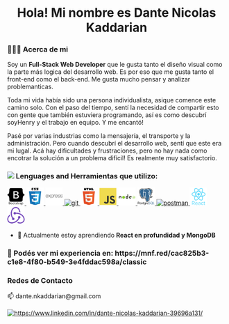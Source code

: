 <h1 align="center">Hola! Mi nombre es Dante Nicolas Kaddarian</h1>

<h3 align="left">👨🏻‍💻 Acerca de mi</h3>

<p>Soy un <strong>Full-Stack Web Developer</strong> que le gusta tanto el diseño visual como la parte más logica del desarrollo web. Es por eso que me gusta tanto el front-end como el back-end. Me gusta mucho pensar y analizar problemanticas.</p>
<p>

<p>Toda mi vida había sido una persona individualista, asique comence este camino solo. Con el paso del tiempo, sentí la necesidad de compartir esto con gente que también estuviera programando, así es como descubrí soyHenry y el trabajo en equipo. Y me encantó!</p>

<p>Pasé por varias industrias como la mensajería, el transporte y la administración. Pero cuando descubrí el desarrollo web, sentí que este era mi lugal. Acá hay dificultades y frustraciones, pero no hay nada como encotrar la solución a un problema difícil! Es realmente muy satisfactorio.</p>

<h3 align="left"><img src="https://media2.giphy.com/media/QssGEmpkyEOhBCb7e1/giphy.gif?cid=ecf05e47a0n3gi1bfqntqmob8g9aid1oyj2wr3ds3mg700bl&rid=giphy.gif" width ="25"> Lenguages and Herramientas que utilizo:</h3>
<p align="left"> <a href="https://getbootstrap.com" target="_blank" rel="noreferrer"> <img src="https://raw.githubusercontent.com/devicons/devicon/master/icons/bootstrap/bootstrap-plain-wordmark.svg" alt="bootstrap" width="40" height="40"/> </a> <a href="https://www.w3schools.com/css/" target="_blank" rel="noreferrer"> <img src="https://raw.githubusercontent.com/devicons/devicon/master/icons/css3/css3-original-wordmark.svg" alt="css3" width="40" height="40"/> </a> <a href="https://expressjs.com" target="_blank" rel="noreferrer"> <img src="https://raw.githubusercontent.com/devicons/devicon/master/icons/express/express-original-wordmark.svg" alt="express" width="40" height="40"/> </a> <a href="https://git-scm.com/" target="_blank" rel="noreferrer"> <img src="https://www.vectorlogo.zone/logos/git-scm/git-scm-icon.svg" alt="git" width="40" height="40"/> </a> <a href="https://www.w3.org/html/" target="_blank" rel="noreferrer"> <img src="https://raw.githubusercontent.com/devicons/devicon/master/icons/html5/html5-original-wordmark.svg" alt="html5" width="40" height="40"/> </a> <a href="https://developer.mozilla.org/en-US/docs/Web/JavaScript" target="_blank" rel="noreferrer"> <img src="https://raw.githubusercontent.com/devicons/devicon/master/icons/javascript/javascript-original.svg" alt="javascript" width="40" height="40"/> </a> <a href="https://nodejs.org" target="_blank" rel="noreferrer"> <img src="https://raw.githubusercontent.com/devicons/devicon/master/icons/nodejs/nodejs-original-wordmark.svg" alt="nodejs" width="40" height="40"/> </a> <a href="https://www.postgresql.org" target="_blank" rel="noreferrer"> <img src="https://raw.githubusercontent.com/devicons/devicon/master/icons/postgresql/postgresql-original-wordmark.svg" alt="postgresql" width="40" height="40"/> </a> <a href="https://postman.com" target="_blank" rel="noreferrer"> <img src="https://www.vectorlogo.zone/logos/getpostman/getpostman-icon.svg" alt="postman" width="40" height="40"/> </a> <a href="https://reactjs.org/" target="_blank" rel="noreferrer"> <img src="https://raw.githubusercontent.com/devicons/devicon/master/icons/react/react-original-wordmark.svg" alt="react" width="40" height="40"/> </a> <a href="https://redux.js.org" target="_blank" rel="noreferrer"> <img src="https://raw.githubusercontent.com/devicons/devicon/master/icons/redux/redux-original.svg" alt="redux" width="40" height="40"/> </a> </p>

- 🌱 Actualmente estoy aprendiendo **React en profundidad y MongoDB**

<h3>📄 Podés ver mi experiencia en: https://mnf.red/cac825b3-c1e8-4f80-b549-3e4fddac598a/classic</h3>

<h3 align="left">Redes de Contacto</h3>

<p>📫 dante.nkaddarian@gmail.com</p>
<p align="left">
<a href="https://linkedin.com/in/https://www.linkedin.com/in/dante-nicolas-kaddarian-39696a131/" target="blank"><img align="center" src="https://raw.githubusercontent.com/rahuldkjain/github-profile-readme-generator/master/src/images/icons/Social/linked-in-alt.svg" alt="https://www.linkedin.com/in/dante-nicolas-kaddarian-39696a131/" height="30" width="40" /></a>
</p>
